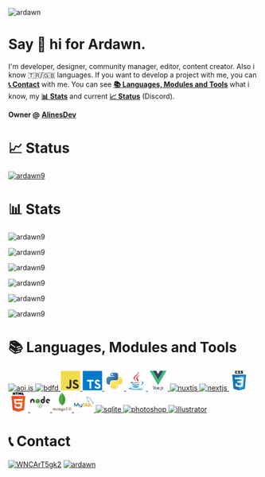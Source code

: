 ![ardawn](https://i.imgur.com/ngawdC9.jpg)

# Say 👋 hi for Ardawn. 
I'm developer, designer, community manager, editor, content creator. Also i know 🇹🇷/🇬🇧 languages. If you want to develop a project with me, you can **[📞 Contact](https://github.com/ardawn9#-contact)** with me. You can see **[📚 Languages, Modules and Tools](https://github.com/ardawn9#-languages-modules-and-tools)** what i know, my **[📊 Stats](https://github.com/ardawn9#-stats)** and current **[📈 Status](https://github.com/ardawn9#-status)** (Discord).

**Owner @** **[AlinesDev](https://github.com/AlinesDev)**

# 📈 Status

[![ardawn9](https://lanyard.cnrad.dev/api/825788663060627486)](https://discord.com/users/825788663060627486)

# 📊 Stats

![ardawn9](https://github-profile-summary-cards.vercel.app/api/cards/profile-details?username=ardawn9&theme=tokyonight)

![ardawn9](https://github-readme-stats.vercel.app/api?username=ardawn9&theme=tokyonight&show_icons=true&locale=en)

![ardawn9](http://github-readme-streak-stats.herokuapp.com?user=ardawn9&theme=tokyonight&date_format=j%20M%5B%20Y%5D)

![ardawn9](http://github-profile-summary-cards.vercel.app/api/cards/productive-time?username=ardawn9&theme=tokyonight&utcOffset=8)

![ardawn9](https://github-readme-stats.vercel.app/api/top-langs/?username=ardawn9&theme=tokyonight&langs_count=8&layout=compact)

![ardawn9](https://github-profile-trophy.vercel.app/?username=ardawn9&theme=tokyonight)

# 📚 Languages, Modules and Tools
<p align="left"> <a href="https://aoi.js.org/" target="_blank" rel="noreferrer"> <img src="https://avatars.githubusercontent.com/u/83202021?s=200&v=4" alt="aoi.js" width="40" height="40"/> </a> <a href="https://botdesignerdiscord.com/" target="_blank" rel="noreferrer"> <img src="https://cdn.discordapp.com/emojis/766607515445231637.png?size=96&quality=lossless" alt="bdfd" width="40" height="40"/> </a> <a href="https://developer.mozilla.org/en-US/docs/Web/JavaScript" target="_blank" rel="noreferrer"> <img src="https://raw.githubusercontent.com/devicons/devicon/master/icons/javascript/javascript-original.svg" alt="javascript" width="40" height="40"/> </a> <a href="https://www.typescriptlang.org/" target="_blank" rel="noreferrer"> <img src="https://raw.githubusercontent.com/devicons/devicon/master/icons/typescript/typescript-original.svg" alt="typescript" width="40" height="40"/> <a href="https://www.python.org" target="_blank" rel="noreferrer"> <img src="https://raw.githubusercontent.com/devicons/devicon/master/icons/python/python-original.svg" alt="python" width="40" height="40"/> </a> <a href="https://www.java.com" target="_blank" rel="noreferrer"> <img src="https://raw.githubusercontent.com/devicons/devicon/master/icons/java/java-original.svg" alt="java" width="40" height="40"/> </a> </a> <a href="https://vuejs.org/" target="_blank" rel="noreferrer"> <img src="https://raw.githubusercontent.com/devicons/devicon/master/icons/vuejs/vuejs-original-wordmark.svg" alt="vuejs" width="40" height="40"/> </a> <a href="https://nuxtjs.org/" target="_blank" rel="noreferrer"> <img src="https://www.vectorlogo.zone/logos/nuxtjs/nuxtjs-icon.svg" alt="nuxtjs" width="40" height="40"/> </a> <a href="https://nextjs.org/" target="_blank" rel="noreferrer"> <img src="https://cdn.worldvectorlogo.com/logos/nextjs-2.svg" alt="nextjs" width="40" height="40"/> </a> <a href="https://www.w3schools.com/css/" target="_blank" rel="noreferrer"> <img src="https://raw.githubusercontent.com/devicons/devicon/master/icons/css3/css3-original-wordmark.svg" alt="css3" width="40" height="40"/> </a> <a href="https://www.w3.org/html/" target="_blank" rel="noreferrer"> <img src="https://raw.githubusercontent.com/devicons/devicon/master/icons/html5/html5-original-wordmark.svg" alt="html5" width="40" height="40"/> </a> <a href="https://nodejs.org" target="_blank" rel="noreferrer"> <img src="https://raw.githubusercontent.com/devicons/devicon/master/icons/nodejs/nodejs-original-wordmark.svg" alt="nodejs" width="40" height="40"/> </a> <a href="https://www.mongodb.com/" target="_blank" rel="noreferrer"> <img src="https://raw.githubusercontent.com/devicons/devicon/master/icons/mongodb/mongodb-original-wordmark.svg" alt="mongodb" width="40" height="40"/> </a> <a href="https://www.mysql.com/" target="_blank" rel="noreferrer"> <img src="https://raw.githubusercontent.com/devicons/devicon/master/icons/mysql/mysql-original-wordmark.svg" alt="mysql" width="40" height="40"/> </a> <a href="https://www.sqlite.org/" target="_blank" rel="noreferrer"> <img src="https://www.vectorlogo.zone/logos/sqlite/sqlite-icon.svg" alt="sqlite" width="40" height="40"/> </a> <a href="https://www.photoshop.com/en" target="_blank" rel="noreferrer"> <img src="https://www.gezginler.net/indir/resim-grafik/photoshopcc-1482932773.png" alt="photoshop" width="40" height="40"/> </a> <a href="https://www.adobe.com/in/products/illustrator.html" target="_blank" rel="noreferrer"> <img src="https://www.vectorlogo.zone/logos/adobe_illustrator/adobe_illustrator-icon.svg" alt="illustrator" width="40" height="40"/> </a> </p>

# 📞 Contact
<p align="left">
<a href="https://discord.gg/WNCArT5gk2" target="blank"><img align="center" src="https://www.svgrepo.com/show/353655/discord-icon.svg" alt="WNCArT5gk2" height="40" width="40" /></a>
<a href="https://www.youtube.com/c/ardawn" target="blank"><img align="center" src="https://www.svgrepo.com/show/475700/youtube-color.svg" alt="ardawn" height="40" width="40" /></a>
</p>
